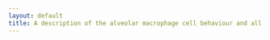 ```yaml
---
layout: default
title: A description of the alveolar macrophage cell behaviour and all associated data.
---
```

